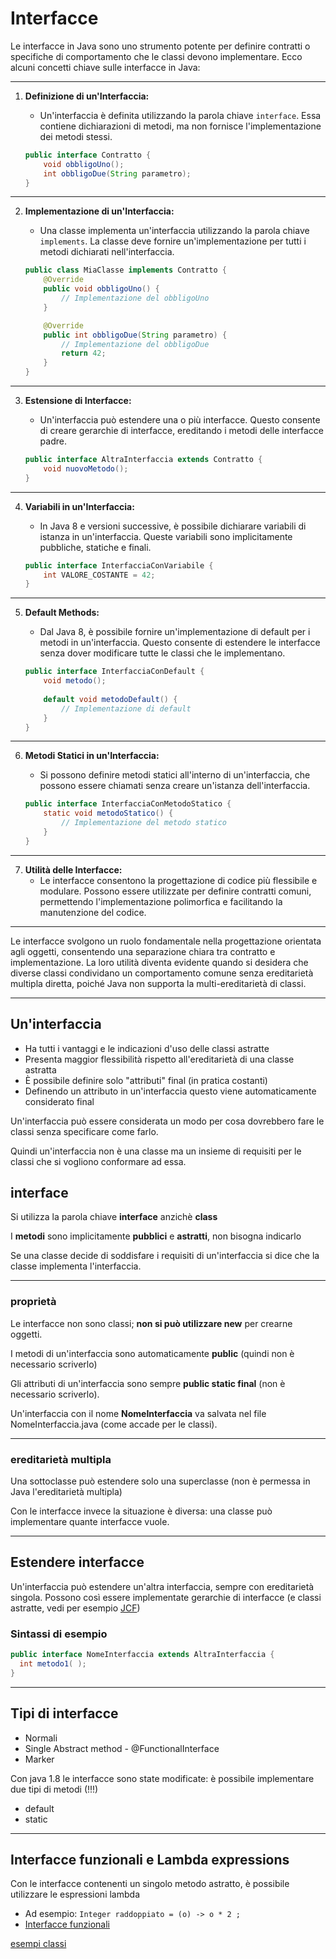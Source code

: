 # Interfacce

Le interfacce in Java sono uno strumento potente per definire contratti o specifiche di comportamento che le classi devono implementare. Ecco alcuni concetti chiave sulle interfacce in Java:

---

1. **Definizione di un'Interfaccia:**
   - Un'interfaccia è definita utilizzando la parola chiave `interface`. Essa contiene dichiarazioni di metodi, ma non fornisce l'implementazione dei metodi stessi.

   ```java
   public interface Contratto {
       void obbligoUno();
       int obbligoDue(String parametro);
   }
   ```

---


2. **Implementazione di un'Interfaccia:**
   - Una classe implementa un'interfaccia utilizzando la parola chiave `implements`. La classe deve fornire un'implementazione per tutti i metodi dichiarati nell'interfaccia.

   ```java
   public class MiaClasse implements Contratto {
       @Override
       public void obbligoUno() {
           // Implementazione del obbligoUno
       }

       @Override
       public int obbligoDue(String parametro) {
           // Implementazione del obbligoDue
           return 42;
       }
   }
   ```

---


3. **Estensione di Interfacce:**
   - Un'interfaccia può estendere una o più interfacce. Questo consente di creare gerarchie di interfacce, ereditando i metodi delle interfacce padre.

   ```java
   public interface AltraInterfaccia extends Contratto {
       void nuovoMetodo();
   }
   ```

---


4. **Variabili in un'Interfaccia:**
   - In Java 8 e versioni successive, è possibile dichiarare variabili di istanza in un'interfaccia. Queste variabili sono implicitamente pubbliche, statiche e finali.

   ```java
   public interface InterfacciaConVariabile {
       int VALORE_COSTANTE = 42;
   }
   ```

---


5. **Default Methods:**
   - Dal Java 8, è possibile fornire un'implementazione di default per i metodi in un'interfaccia. Questo consente di estendere le interfacce senza dover modificare tutte le classi che le implementano.

   ```java
   public interface InterfacciaConDefault {
       void metodo();
       
       default void metodoDefault() {
           // Implementazione di default
       }
   }
   ```

---


6. **Metodi Statici in un'Interfaccia:**
   - Si possono definire metodi statici all'interno di un'interfaccia, che possono essere chiamati senza creare un'istanza dell'interfaccia.

   ```java
   public interface InterfacciaConMetodoStatico {
       static void metodoStatico() {
           // Implementazione del metodo statico
       }
   }
   ```

---


7. **Utilità delle Interfacce:**
   - Le interfacce consentono la progettazione di codice più flessibile e modulare. Possono essere utilizzate per definire contratti comuni, permettendo l'implementazione polimorfica e facilitando la manutenzione del codice.

---


Le interfacce svolgono un ruolo fondamentale nella progettazione orientata agli oggetti, consentendo una separazione chiara tra contratto e implementazione. La loro utilità diventa evidente quando si desidera che diverse classi condividano un comportamento comune senza ereditarietà multipla diretta, poiché Java non supporta la multi-ereditarietà di classi.



---

## Un'interfaccia

* Ha tutti i vantaggi e le indicazioni d'uso delle classi astratte
* Presenta maggior flessibilità rispetto all'ereditarietà di una classe astratta
* È possibile definire solo "attributi" final (in pratica costanti)
* Definendo un attributo in un'interfaccia questo viene automaticamente considerato final

Un'interfaccia può essere considerata un modo per cosa dovrebbero fare le classi senza specificare come farlo.

Quindi un'interfaccia non è una classe ma un insieme di requisiti per le classi che si vogliono conformare ad essa.



## interface

Si utilizza la parola chiave **interface** anzichè **class**

I **metodi** sono implicitamente **pubblici** e **astratti**, non bisogna indicarlo

Se una classe decide di soddisfare i requisiti di un'interfaccia si dice che la classe implementa l'interfaccia.

---

### proprietà

Le interfacce non sono classi; **non si può utilizzare new** per crearne oggetti.

I metodi di un'interfaccia sono automaticamente **public** (quindi non è necessario scriverlo)

Gli attributi di un'interfaccia sono sempre **public static final** (non è necessario scriverlo).

Un'interfaccia con il nome **NomeInterfaccia** va salvata nel file NomeInterfaccia.java (come accade per le classi).

---

### ereditarietà multipla

Una sottoclasse può estendere solo una superclasse (non è permessa in Java l'ereditarietà multipla)

Con le interfacce invece la situazione è diversa: una classe può implementare quante interfacce vuole.

---

## Estendere interfacce

Un'interfaccia può estendere un'altra interfaccia, sempre con ereditarietà singola.
Possono così essere implementate gerarchie di interfacce (e classi astratte, vedi per esempio [JCF](./022_JCF_collezioni.md))

### Sintassi di esempio

```java
public interface NomeInterfaccia extends AltraInterfaccia {
  int metodo1( );
}
```

---

## Tipi di interfacce

* Normali
* Single Abstract method - @FunctionalInterface
* Marker

Con java 1.8 le interfacce sono state modificate: è possibile implementare due tipi di metodi (!!!)

* default
* static

---

## Interfacce funzionali e **Lambda expressions**

Con le interfacce contenenti un singolo metodo astratto, è possibile utilizzare le espressioni lambda

* Ad esempio: `Integer raddoppiato = (o) -> o * 2 ;`
* [Interfacce funzionali](./018_interfacce_funzionali.md)


[esempi classi](https://github.com/maboglia/CorsoJava/blob/master/esempi/05_OOP/)
